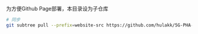 为方便Github Page部署，本目录设为子仓库
```sh
# 同步
git subtree pull --prefix=website-src https://github.com/hulakk/5G-PHA-Display-Website.git main
```